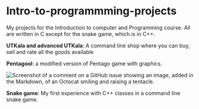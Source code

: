# Intro-to-programmming-projects
My projects for the Introduction to computer and Programming course. All are written in C except for the snake game, which is in C++.

**UTKala and advanced UTKala**: A command line shop where you can buy, sell and rate all the goods available

**Pentagool**: a modified version of Pentago game with graphics.

![Screenshot of a comment on a GitHub issue showing an image, added in the Markdown, of an Octocat smiling and raising a tentacle.](https://myoctocat.com/assets/images/base-octocat.svg)

**Snake game**: My first experience with C++ classes in a command line snake game.
